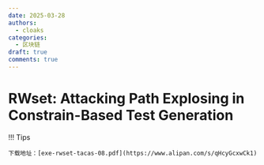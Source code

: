 ```yaml
---
date: 2025-03-28
authors:
  - cloaks
categories:
  - 区块链
draft: true
comments: true
---
```


# RWset: Attacking Path Explosing in Constrain-Based Test Generation 

!!! Tips

    下载地址：[exe-rwset-tacas-08.pdf](https://www.alipan.com/s/qHcyGcxwCk1)

